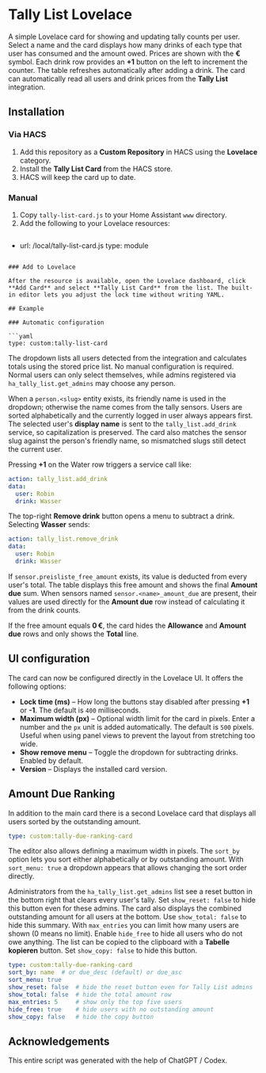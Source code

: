 # Tally List Lovelace

A simple Lovelace card for showing and updating tally counts per user. Select a name and the card displays how many drinks of each type that user has consumed and the amount owed. Prices are shown with the **€** symbol. Each drink row provides an **+1** button on the left to increment the counter. The table refreshes automatically after adding a drink. The card can automatically read all users and drink prices from the **Tally List** integration.

## Installation

### Via HACS

1. Add this repository as a **Custom Repository** in HACS using the **Lovelace** category.
2. Install the **Tally List Card** from the HACS store.
3. HACS will keep the card up to date.

### Manual

1. Copy `tally-list-card.js` to your Home Assistant `www` directory.
2. Add the following to your Lovelace resources:
   ```yaml
  - url: /local/tally-list-card.js
    type: module
   ```

### Add to Lovelace

After the resource is available, open the Lovelace dashboard, click **Add Card** and select **Tally List Card** from the list. The built-in editor lets you adjust the lock time without writing YAML.

## Example

### Automatic configuration

```yaml
type: custom:tally-list-card
```

The dropdown lists all users detected from the integration and calculates totals using the stored price list. No manual configuration is required. Normal users can only select themselves, while admins registered via `ha_tally_list.get_admins` may choose any person.

When a `person.<slug>` entity exists, its friendly name is used in the dropdown; otherwise the name comes from the tally sensors. Users are sorted alphabetically and the currently logged in user always appears first. The selected user's **display name** is sent to the `tally_list.add_drink` service, so capitalization is preserved. The card also matches the sensor slug against the person's friendly name, so mismatched slugs still detect the current user.

Pressing **+1** on the Water row triggers a service call like:

```yaml
action: tally_list.add_drink
data:
  user: Robin
  drink: Wasser
```

The top-right **Remove drink** button opens a menu to subtract a drink. Selecting **Wasser** sends:

```yaml
action: tally_list.remove_drink
data:
  user: Robin
  drink: Wasser
```

If `sensor.preisliste_free_amount` exists, its value is deducted from every user's total. The table displays this free amount and shows the final **Amount due** sum. When sensors named `sensor.<name>_amount_due` are present, their values are used directly for the **Amount due** row instead of calculating it from the drink counts.

If the free amount equals **0 €**, the card hides the **Allowance** and **Amount due** rows and only shows the **Total** line.

## UI configuration

The card can now be configured directly in the Lovelace UI. It offers the following options:

* **Lock time (ms)** – How long the buttons stay disabled after pressing **+1** or **-1**. The default is `400` milliseconds.
* **Maximum width (px)** – Optional width limit for the card in pixels. Enter a number and the `px` unit is added automatically. The default is `500` pixels. Useful when using panel views to prevent the layout from stretching too wide.
* **Show remove menu** – Toggle the dropdown for subtracting drinks. Enabled by default.
* **Version** – Displays the installed card version.

## Amount Due Ranking

In addition to the main card there is a second Lovelace card that displays all users sorted by the outstanding amount.

```yaml
type: custom:tally-due-ranking-card
```

The editor also allows defining a maximum width in pixels. The `sort_by` option lets you sort either alphabetically or by outstanding amount. With `sort_menu: true` a dropdown appears that allows changing the sort order directly.

Administrators from the `ha_tally_list.get_admins` list see a reset button in the bottom right that clears every user's tally. Set `show_reset: false` to hide this button even for these admins.
The card also displays the combined outstanding amount for all users at the bottom. Use `show_total: false` to hide this summary.
With `max_entries` you can limit how many users are shown (0 means no limit). Enable `hide_free` to hide all users who do not owe anything.
The list can be copied to the clipboard with a **Tabelle kopieren** button. Set `show_copy: false` to hide this button.

```yaml
type: custom:tally-due-ranking-card
sort_by: name  # or due_desc (default) or due_asc
sort_menu: true
show_reset: false  # hide the reset button even for Tally List admins
show_total: false  # hide the total amount row
max_entries: 5     # show only the top five users
hide_free: true    # hide users with no outstanding amount
show_copy: false   # hide the copy button
```

## Acknowledgements

This entire script was generated with the help of ChatGPT / Codex.


